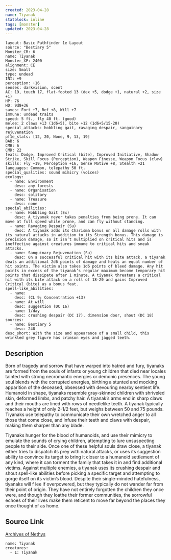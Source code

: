 ```yaml
---
created: 2023-04-28
name: Tiyanak
statblock: inline
tags: [monster]
updated: 2023-04-28
---
```

```statblock
layout: Basic Pathfinder 1e Layout
source: "Bestiary 5"
Monster_CR: 6
name: Tiyanak
Monster_XP: 2400
alignment: CE
size: Small
type: undead
INI: +9
perception: +16
senses: darkvision, scent
AC: 19, touch 17, flat-footed 13 (dex +5, dodge +1, natural +2, size +1)
HP: 76
HD: 9d8+36
saves: Fort +7, Ref +8, Will +7
immune: undead traits
speed: 5 ft., fly 40 ft. (good)
melee: 2 claws +13 (1d6+5), bite +12 (1d6+5/15-20)
special_attacks: hobbling gait, ravaging despair, sanguinary rejuvenation
pf1e_stats: [12, 20, None, 9, 13, 19]
BAB: 6
CMB: 6
CMD: 22
feats: Dodge, Improved Critical (bite), Improved Initiative, Shadow Strike, Skill Focus (Perception), Weapon Finesse, Weapon Focus (claw)
skills: Fly +19, Perception +16, Sense Motive +8, Stealth +21
languages: Common, telepathy 50 ft.
special_qualities: sound mimicry (voices)
ecology:
  - name: Environment
    desc: any forests
  - name: Organisation
    desc: solitary
  - name: Treasure
    desc: none
special_abilities:
  - name: Hobbling Gait (Ex)
    desc: A tiyanak never takes penalties from being prone. It can move at full speed while prone, and can fly without standing.
  - name: Ravaging Despair (Su)
    desc: A tiyanak adds its Charisma bonus on all damage rolls with its natural attacks in addition to its Strength bonus. This damage is precision damage, so it isn’t multiplied on critical hits and is ineffective against creatures immune to critical hits and sneak attacks.
  - name: Sanguinary Rejuvenation (Su)
    desc: On a successful critical hit with its bite attack, a tiyanak deals an additional 2d6 points of damage and heals an equal number of hit points. The victim also takes 1d6 points of bleed damage. Any hit points in excess of the tiyanak’s regular maximum become temporary hit points that dissipate after 1 minute. A tiyanak threatens a critical hit with its bite attack on a roll of 18-20 and gains Improved Critical (bite) as a bonus feat.
spell-like_abilities:
  - name:
    desc: (CL 9; Concentration +13)
  - name: At will
    desc: suggestion (DC 16)
  - name: 1/day
    desc: crushing despair (DC 17), dimension door, shout (DC 18)
sources:
  - name: Bestiary 5
    desc: 248
desc_short: With the size and appearance of a small child, this wrinkled grey figure has crimson eyes and jagged teeth.
```
## Description
Born of tragedy and sorrow that have warped into hatred and fury, tiyanaks are formed from the souls of infants or young children that died near locales tainted with strong necromantic energies or demonic presences. The young soul blends with the corrupted energies, birthing a stunted and mocking apparition of the deceased, obsessed with devouring nearby sentient life. Humanoid in shape, tiyanaks resemble gray-skinned children with shriveled skin, deformed limbs, and patchy hair. A tiyanak’s arms end in sharp claws and their mouths are lined with rows of needlelike teeth. A tiyanak typically reaches a height of only 2-1/2 feet, but weighs between 50 and 75 pounds. Tiyanaks use telepathy to communicate their own wretched anger to all those that come close, and infuse their teeth and claws with despair, making them sharper than any blade.

 Tiyanaks hunger for the blood of humanoids, and use their mimicry to emulate the sounds of crying children, attempting to lure unsuspecting people to their side. Once one of these helpful souls draw close, a tiyanak either tries to dispatch its prey with natural attacks, or uses its suggestion ability to convince its target to bring it closer to a humanoid settlement of any kind, where it can torment the family that takes it in and find additional victims. Against multiple enemies, a tiyanak uses its crushing despair and shout spell-like abilities before picking a specific target and attempting to gorge itself on its victim’s blood. Despite their single-minded hatefulness, tiyanaks will f lee if overpowered, but they typically do not wander far from their point of origin. They have not entirely forgotten the children they once were, and though they loathe their former communities, the sorrowful echoes of their lives make them reticent to move far beyond the places they once thought of as home.
## Source Link
[Archives of Nethys](https://aonprd.com/MonsterDisplay.aspx?ItemName=Tiyanak)
```encounter-table
name: Tiyanak
creatures:
  - 1: Tiyanak
```
